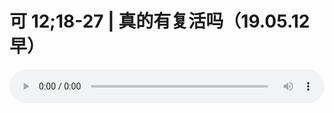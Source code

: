 # 可 12;18-27 | 真的有复活吗（19.05.12早）

<audio style="width: 100%;" preload="false" controls controlslist="nodownload"><source src="//cdn.simai.ml/audio/mp3/old/27525.mp3" type="audio/mpeg">Your browser does not support the audio element.</audio>


